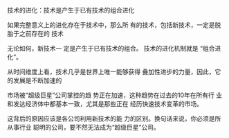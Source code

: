 技术的进化：技术是产生于已有技术的组合进化

如果完整意义上的进化存在于技术中，那么所 有的技术，包括新技术，一定是脱胎于之前存在的 技术

无论如何，新技术一 定是产生于已有技术的组合。 技术的进化机制就是 “组合进化”。

从时间维度上看，技术几乎是世界上唯一能够获得 叠加性进步的力量，因此，它的发展是不断加速的 

市场被“超级巨星”公司掌控的趋 势正在加速，这种趋势在过去的10年在所有行 业和发达经济体中都基本一致，尤其是那些正在 经历快速技术变革的市场。

这背后的原因应该是各公司利用新技术的能 力的区别。换句话来说，你必须是所从事行业 聪明的公司，要不然无法成为“超级巨星”公司。

